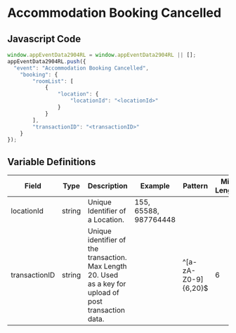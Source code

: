 # Accommodation Booking Cancelled

## Javascript Code
```js
window.appEventData2904RL = window.appEventData2904RL || [];
appEventData2904RL.push({
  "event": "Accommodation Booking Cancelled",
    "booking": {
        "roomList": [
            {
                "location": {
                    "locationId": "<locationId>"
                }
            }
        ],
        "transactionID": "<transactionID>"
    }
});
```

## Variable Definitions

|Field|Type|Description|Example|Pattern|Min Length|Max Length|Minimum|Maximum|Multiple Of|
| --- | --- | --- | --- | --- | --- | --- | --- | --- | --- |
|locationId|string|Unique Identifier of a Location. |155, 65588, 987764448|||||||
|transactionID|string|Unique identifier of the transaction. Max Length 20. Used as a key for upload of post transaction data. ||^[a-zA-Z0-9]{6,20}$|6|20||||
